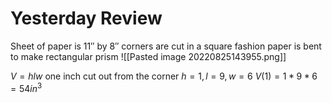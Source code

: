 # Yesterday Review
Sheet of paper is $11''$ by $8''$
corners are cut in a square fashion
paper is bent to make rectangular prism
![[Pasted image 20220825143955.png]]

$V=hlw$
one inch cut out from the corner $h=1, l=9, w=6$
$V(1)=1*9*6=54in^3$
